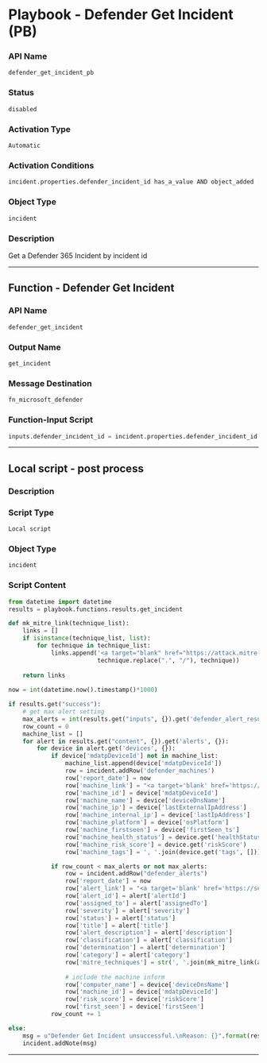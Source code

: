 <!--
    DO NOT MANUALLY EDIT THIS FILE
    THIS FILE IS AUTOMATICALLY GENERATED WITH resilient-sdk codegen
    Generated with resilient-sdk v50.0.131
-->

# Playbook - Defender Get Incident (PB)

### API Name
`defender_get_incident_pb`

### Status
`disabled`

### Activation Type
`Automatic`

### Activation Conditions
`incident.properties.defender_incident_id has_a_value AND object_added`

### Object Type
`incident`

### Description
Get a Defender 365 Incident by incident id


---
## Function - Defender Get Incident

### API Name
`defender_get_incident`

### Output Name
`get_incident`

### Message Destination
`fn_microsoft_defender`

### Function-Input Script
```python
inputs.defender_incident_id = incident.properties.defender_incident_id
```

---

## Local script - post process

### Description


### Script Type
`Local script`

### Object Type
`incident`

### Script Content
```python
from datetime import datetime
results = playbook.functions.results.get_incident

def mk_mitre_link(technique_list):
    links = []
    if isinstance(technique_list, list):
        for technique in technique_list:
            links.append('<a target="blank" href="https://attack.mitre.org/techniques/{}">{}</a>'.format(
                         technique.replace(".", "/"), technique))
                         
    return links
            
now = int(datetime.now().timestamp()*1000)

if results.get("success"):
    # get max alert setting
    max_alerts = int(results.get("inputs", {}).get('defender_alert_result_max', 0))
    row_count = 0
    machine_list = []
    for alert in results.get("content", {}).get('alerts', {}):
        for device in alert.get('devices', {}):
            if device['mdatpDeviceId'] not in machine_list:
                machine_list.append(device['mdatpDeviceId'])
                row = incident.addRow('defender_machines')
                row['report_date'] = now
                row['machine_link'] = "<a target='blank' href='https://security.microsoft.com/machines/{}/overview'>Machine</a>".format(device['mdatpDeviceId'])
                row['machine_id'] = device['mdatpDeviceId']
                row['machine_name'] = device['deviceDnsName']
                row['machine_ip'] = device['lastExternalIpAddress']
                row['machine_internal_ip'] = device['lastIpAddress']
                row['machine_platform'] = device['osPlatform']
                row['machine_firstseen'] = device['firstSeen_ts']
                row['machine_health_status'] = device.get('healthStatus')
                row['machine_risk_score'] = device.get('riskScore')
                row['machine_tags'] = ', '.join(device.get('tags', []))

            if row_count < max_alerts or not max_alerts:
                row = incident.addRow("defender_alerts")
                row['report_date'] = now
                row['alert_link'] = "<a target='blank' href='https://security.microsoft.com/alerts/{}'>Alert</a>".format(alert['alertId'])
                row['alert_id'] = alert['alertId']
                row['assigned_to'] = alert['assignedTo']
                row['severity'] = alert['severity']
                row['status'] = alert['status']
                row['title'] = alert['title']
                row['alert_description'] = alert['description']
                row['classification'] = alert['classification']
                row['determination'] = alert['determination']
                row['category'] = alert['category']
                row['mitre_techniques'] = str(', '.join(mk_mitre_link(alert['mitreTechniques'])))
    
                # include the machine inform
                row['computer_name'] = device['deviceDnsName']
                row['machine_id'] = device['mdatpDeviceId']
                row['risk_score'] = device['riskScore']
                row['first_seen'] = device['firstSeen']
            row_count += 1

else:
    msg = u"Defender Get Incident unsuccessful.\nReason: {}".format(results.get("reason"))
    incident.addNote(msg)

```

---

